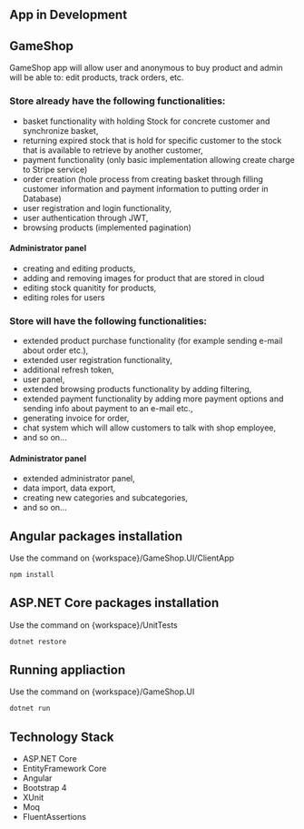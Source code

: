 ## App in Development

## GameShop

GameShop app will allow user and anonymous to buy product and admin will be able to: edit products, track orders, etc.
### Store already have the following functionalities:
- basket functionality with holding Stock for concrete customer and synchronize basket,
- returning expired stock that is hold for specific customer to the stock that is available to retrieve by another customer,
- payment functionality (only basic implementation allowing create charge to Stripe service)
- order creation (hole process from creating basket through filling customer information and payment information to putting order in Database)
- user registration and login functionality,
- user authentication through JWT,
- browsing products (implemented pagination)
#### Administrator panel
- creating and editing products,
- adding and removing images for product that are stored in cloud
- editing stock quanitity for products,
- editing roles for users



### Store will have the following functionalities:
- extended product purchase functionality (for example sending e-mail about order etc.),
- extended user registration functionality,
- additional refresh token,
- user panel,
- extended browsing products functionality by adding filtering,
- extended payment functionality by adding more payment options and sending info about payment to an e-mail etc.,
- generating invoice for order,
- chat system which will allow customers to talk with shop employee,
- and so on...
#### Administrator panel
- extended administrator panel,
- data import, data export,
- creating new categories and subcategories,
- and so on...

## Angular packages installation

Use the command on {workspace}/GameShop.UI/ClientApp

```bash
npm install 
```

## ASP.NET Core packages installation

Use the command on {workspace}/UnitTests

```bash
dotnet restore
```

## Running appliaction

Use the command on {workspace}/GameShop.UI

```bash
dotnet run
```


## Technology Stack

- ASP.NET Core
- EntityFramework Core
- Angular
- Bootstrap 4
- XUnit
- Moq
- FluentAssertions
